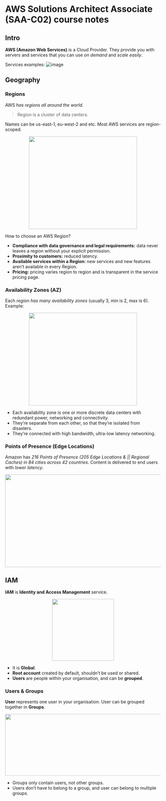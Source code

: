 # AWS Solutions Architect Associate (SAA-C02) course notes

## Intro

**AWS (Amazon Web Services)** is a Cloud Provider. They provide you with servers and services that you can use *on demand* and *scale easily*.

Services examples:
![image](https://user-images.githubusercontent.com/68676177/178138950-990711fc-763d-4a25-b262-1c40700f6148.png)

## Geography

### Regions
AWS *has regions all around the world*.

> Region is a cluster of data centers.

Names can be us-east-1, eu-west-2 and etc. Most AWS services are region-scoped.
<p align="center">
  <img width="350" height="300" src="https://user-images.githubusercontent.com/68676177/178139508-dd6698ab-2ed5-45cd-8954-441237469d54.png">
</p>

How to choose an AWS Region?
- **Compliance with data governance and legal requirements:** data never leaves a region without your explicit permission.
- **Proximity to customers:** reduced latency.
- **Available services within a Region:** new services and new features aren’t available in every Region.
- **Pricing:** pricing varies region to region and is transparent in the service pricing page.

### Availability Zones (AZ)

Each *region has many availability zones* (usually 3, min is 2, max is 6). Example:
<p align="center">
  <img width="350" height="300" src="https://user-images.githubusercontent.com/68676177/178140056-02275227-afe8-4fa6-9158-f31c1c898683.png">
</p>

- Each availability zone is one or more discrete data centers with redundant power, networking and connectivity.
- They’re separate from each other, so that they’re isolated from disasters.
- They’re connected with high bandwidth, ultra-low latency networking.

### Points of Presence (Edge Locations)
Amazon has *216 Points of Presence (205 Edge Locations & || Regional Caches) in 84 cities across 42 countries*. Content is delivered to end users with *lower latency*.

<p align="center">
  <img width="650" height="300" src="https://user-images.githubusercontent.com/68676177/178140428-05a60948-8549-4353-ba1e-96233b211c2f.png">
</p>

## IAM
**IAM** is **Identity and Access Management** service.
<p align="center">
  <img width="200" height="200" src="https://user-images.githubusercontent.com/68676177/178140709-c31ee508-855b-456f-acdf-5187f7080f8f.png">
</p>

- It is **Global**.
- **Root account** created by default, shouldn’t be used or shared.
- **Users** are people within your organisation, and can be **grouped**.

### Users & Groups

**User** represents one user in your organisation. User can be grouped together in **Groups**.
<p align="center">
  <img width="800" height="200" src="https://user-images.githubusercontent.com/68676177/178142768-d70fbb51-2b3d-424d-bc2b-80aea0dc3b50.png">
</p>

- Groups only contain users, not other groups.
- Users don’t have to belong to a group, and user can belong to multiple groups.
